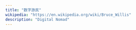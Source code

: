 ```yaml
---
title: "数字游民"
wikipedia: "https://en.wikipedia.org/wiki/Bruce_Willis"
description: "Digital Nomad"
---
```


